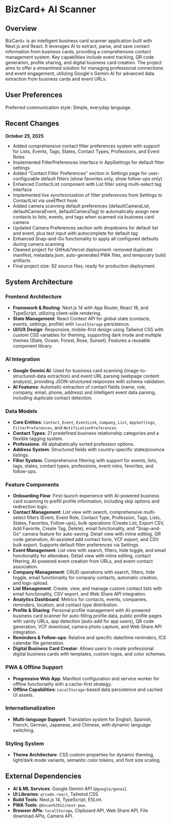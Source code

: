 # BizCard+ AI Scanner

## Overview

BizCard+ is an intelligent business card scanner application built with Next.js and React. It leverages AI to extract, parse, and save contact information from business cards, providing a comprehensive contact management system. Key capabilities include event tracking, QR code generation, profile sharing, and digital business card creation. The project aims to offer a streamlined solution for managing professional connections and event engagement, utilizing Google's Gemini AI for advanced data extraction from business cards and event URLs.

## User Preferences

Preferred communication style: Simple, everyday language.

## Recent Changes

**October 25, 2025**
- Added comprehensive contact filter preferences system with support for Lists, Events, Tags, States, Contact Types, Professions, and Event Roles
- Implemented FilterPreferences interface in AppSettings for default filter settings
- Added "Contact Filter Preferences" section in Settings page for user-configurable default filters (show favorites only, show follow-ups only)
- Enhanced ContactList component with List filter using multi-select tag interface
- Implemented live synchronization of filter preferences from Settings to ContactList via useEffect hook
- Added camera scanning default preferences (defaultCameraList, defaultCameraEvent, defaultCameraTag) to automatically assign new contacts to lists, events, and tags when scanned via business card camera
- Updated Camera Preferences section with dropdowns for default list and event, plus text input with autocomplete for default tag
- Enhanced Snap-and-Go functionality to apply all configured defaults during camera scanning
- Cleaned project for GitHub/Vercel deployment: removed duplicate manifest, metadata.json, auto-generated PWA files, and temporary build artifacts
- Final project size: 92 source files, ready for production deployment

## System Architecture

### Frontend Architecture

- **Framework & Routing**: Next.js 14 with App Router, React 18, and TypeScript, utilizing client-side rendering.
- **State Management**: React Context API for global state (contacts, events, settings, profile) with `localStorage` persistence.
- **UI/UX Design**: Responsive, mobile-first design using Tailwind CSS with custom CSS variables for theming, supporting dark mode and multiple themes (Slate, Ocean, Forest, Rose, Sunset). Features a reusable component library.

### AI Integration

- **Google Gemini AI**: Used for business card scanning (image-to-structured-data extraction) and event URL parsing (webpage content analysis), providing JSON-structured responses with schema validation.
- **AI Features**: Automatic extraction of contact fields (name, role, company, email, phone, address) and intelligent event data parsing, including duplicate contact detection.

### Data Models

- **Core Entities**: `Contact`, `Event`, `EventLink`, `Company`, `List`, `AppSettings`, `FilterPreferences`, and `NotificationPreferences`.
- **Contact Types**: 21 predefined business relationship categories and a flexible tagging system.
- **Professions**: 48 alphabetically sorted profession options.
- **Address System**: Structured fields with country-specific state/province listings.
- **Filter System**: Comprehensive filtering with support for events, lists, tags, states, contact types, professions, event roles, favorites, and follow-ups.

### Feature Components

- **Onboarding Flow**: First-launch experience with AI-powered business card scanning to prefill profile information, including skip options and redirection logic.
- **Contact Management**: List view with search, comprehensive multi-select filters (Event, Event Role, Contact Type, Profession, Tags, Lists, States, Favorites, Follow-ups), bulk operations (Create List, Export CSV, Add Favorite, Create Tag, Delete), email functionality, and "Snap-and-Go" camera feature for auto-saving. Detail view with inline editing, QR code generation, AI-assisted add contact form, VCF export, and CSV bulk export. Supports default filter preferences via Settings.
- **Event Management**: List view with search, filters, hide toggle, and email functionality for attendees. Detail view with inline editing, contact filtering, AI-powered event creation from URLs, and event-contact association.
- **Company Management**: CRUD operations with search, filters, hide toggle, email functionality for company contacts, automatic creation, and logo upload.
- **List Management**: Create, view, and manage custom contact lists with email functionality, CSV export, and Web Share API integration.
- **Analytics Dashboard**: Metrics for contacts, events, companies, reminders, location, and contact type distribution.
- **Profile & Sharing**: Personal profile management with AI-powered business card scanner for auto-filling profile data, public profile pages with vanity URLs, app detection (auto-add for app users), QR code generation, VCF download, camera photo capture, and Web Share API integration.
- **Reminders & Follow-ups**: Relative and specific date/time reminders, ICS calendar file generation.
- **Digital Business Card Creator**: Allows users to create professional digital business cards with templates, custom logos, and color schemes.

### PWA & Offline Support

- **Progressive Web App**: Manifest configuration and service worker for offline functionality with a cache-first strategy.
- **Offline Capabilities**: `LocalStorage`-based data persistence and cached UI assets.

### Internationalization

- **Multi-language Support**: Translation system for English, Spanish, French, German, Japanese, and Chinese, with dynamic language switching.

### Styling System

- **Theme Architecture**: CSS custom properties for dynamic theming, light/dark mode variants, semantic color tokens, and font size scaling.

## External Dependencies

- **AI & ML Services**: Google Gemini API (`@google/genai`).
- **UI Libraries**: `qrcode.react`, Tailwind CSS.
- **Build Tools**: Next.js 14, TypeScript, ESLint.
- **PWA Tools**: `@ducanh2912/next-pwa`.
- **Browser APIs**: `localStorage`, Clipboard API, Web Share API, File download APIs, Camera API.